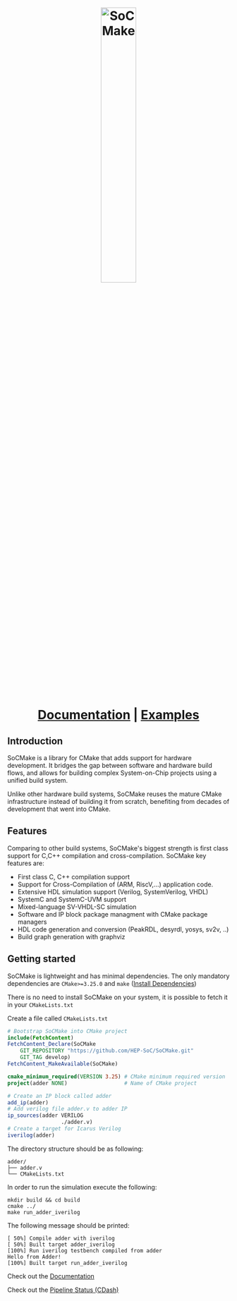 <h1 align="center">
<img src="docs/static/img/SoCMakeLogo3.png" alt="SoCMake" width="40%">

  <a href="https://hep-soc.github.io/SoCMake/">Documentation</a> |
  <a href="https://github.com/HEP-SoC/SoCMake/tree/develop/examples">Examples</a>
</h1>


Introduction
------------

SoCMake is a library for CMake that adds support for hardware development.
It bridges the gap between software and hardware build flows, and allows for building complex System-on-Chip projects using a unified build system.

Unlike other hardware build systems, SoCMake reuses the mature CMake infrastructure instead of building it from scratch, benefiting from decades of development that went into CMake.

Features
--------

Comparing to other build systems, SoCMake's biggest strength is first class support for C,C++ compilation and cross-compilation.
SoCMake key features are:

* First class C, C++ compilation support
* Support for Cross-Compilation of (ARM, RiscV,...) application code.
* Extensive HDL simulation support (Verilog, SystemVerilog, VHDL)
* SystemC and SystemC-UVM support
* Mixed-language SV-VHDL-SC simulation
* Software and IP block package managment with CMake package managers
* HDL code generation and conversion (PeakRDL, desyrdl, yosys, sv2v, ..)
* Build graph generation with graphviz


Getting started
---------------

SoCMake is lightweight and has minimal dependencies.
The only mandatory dependencies are `CMake>=3.25.0` and `make` ([Install Dependencies](https://hep-soc.github.io/SoCMake/docs/getting_started))

There is no need to install SoCMake on your system, it is possible to fetch it in your `CMakeLists.txt`

Create a file called `CMakeLists.txt`

```CMake
# Bootstrap SoCMake into CMake project
include(FetchContent)
FetchContent_Declare(SoCMake
    GIT_REPOSITORY "https://github.com/HEP-SoC/SoCMake.git"
    GIT_TAG develop)
FetchContent_MakeAvailable(SoCMake)

cmake_minimum_required(VERSION 3.25) # CMake minimum required version
project(adder NONE)                  # Name of CMake project

# Create an IP block called adder
add_ip(adder)  
# Add verilog file adder.v to adder IP
ip_sources(adder VERILOG
                 ./adder.v)
# Create a target for Icarus Verilog
iverilog(adder)
```

The directory structure should be as following:

```
adder/
├── adder.v
└── CMakeLists.txt
```

In order to run the simulation execute the following:
```
mkdir build && cd build
cmake ../
make run_adder_iverilog
```

The following message should be printed:

```
[ 50%] Compile adder with iverilog
[ 50%] Built target adder_iverilog
[100%] Run iverilog testbench compiled from adder
Hello from Adder!
[100%] Built target run_adder_iverilog
```

Check out the [Documentation](https://hep-soc.github.io/SoCMake/)

Check out the [Pipeline Status (CDash)](https://my.cdash.org/index.php?project=SoCMake)
